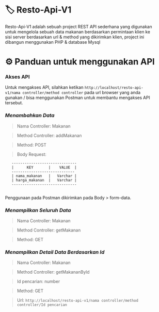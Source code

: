 # :label: Resto-Api-V1

Resto-Api-V1 adalah sebuah project REST API sederhana yang digunakan untuk mengelola sebuah data makanan berdasarkan permintaan klien ke sisi server berdasarkan url & method yang dikirimkan klien, project ini dibangun menggunakan PHP & database Mysql   

# :gear: Panduan untuk menggunakan API

### **Akses API**

Untuk mengakses API, silahkan ketikan `http://localhost/resto-api-v1/nama controller/method controller` pada url browser yang anda gunakan / bisa menggunakan Postman untuk membantu mengakses API tersebut.

### ***Menambahkan Data***
> Nama Controller: Makanan

> Method Controller: addMakanan

> Method: POST

> Body Request: 
  ```       
     ------------------------------
     |      KEY       |    VALUE  |
     -----------------------------
     | nama_makanan   |   Varchar |
     | harga_makanan  |   Varchar |
     ------------------------------
     
  ```

Penggunaan pada Postman dikirimkan pada Body > form-data.

### ***Menampilkan Seluruh Data***

> Nama Controller: Makanan

> Method Controller: getMakanan

> Method: GET

### ***Menampilkan Detail Data Berdasarkan Id***

> Nama Controller: Makanan

> Method Controller: getMakananById

> Id pencarian: number

> Method: GET

> Url: `http://localhost/resto-api-v1/nama controller/method controller/Id pencarian`

